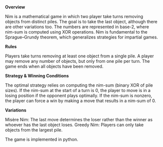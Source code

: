 
**Overview**

Nim is a mathematical game in which two player take turns removing objects from distinct piles. The goal is to take the last object, although there are other variations too. The numbers are represented in base-2, where nim-sum is computed using XOR operations. Nim is fundamental to the Sprague–Grundy theorem, which generalizes strategies for impartial games.


**Rules**

Players take turns removing at least one object from a single pile.
A player may remove any number of objects, but only from one pile per turn.
The game ends when all objects have been removed.

**Strategy & Winning Conditions**

The optimal strategy relies on computing the nim-sum (binary XOR of pile sizes).
If the nim-sum at the start of a turn is 0, the player to move is in a losing position if the opponent plays optimally.
If the nim-sum is nonzero, the player can force a win by making a move that results in a nim-sum of 0.

**Variations**

Misère Nim: The last move determines the loser rather than the winner as whoever has the last object loses.
Greedy Nim: Players can only take objects from the largest pile.


The game is implemented in python.
